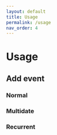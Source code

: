 ```yaml
---
layout: default
title: Usage
permalink: /usage
nav_order: 4
---
```


# Usage


## Add event
### Normal
### Multidate
### Recurrent